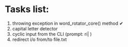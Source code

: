 # Tasks list:
1. throwing exception in word_rotator_core() method ✔
2. capital letter detector
3. cyclic input from the CLI (prompt: ri| )
4. redirect i/o from/to file.txt